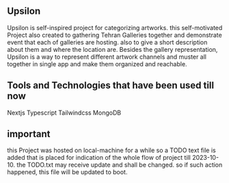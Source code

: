 ## Upsilon
Upsilon is self-inspired project for categorizing artworks. this self-motivated Project also created to gathering Tehran Galleries together and demonstrate event that each of galleries are hosting.
also to give a short description about them and where the location are.
Besides the gallery representation, Upsilon is a way to represent different artwork channels and muster all together in single app and make them organized and reachable. 

## Tools and Technologies that have been used till now
Nextjs
Typescript
Tailwindcss
MongoDB


## important
this Project was hosted on local-machine for a while so a TODO text file is added that is placed for indication of the whole flow of project till 2023-10-10. the TODO.txt may receive update and shall be changed. so if such action happened, this file will be updated to boot. 
